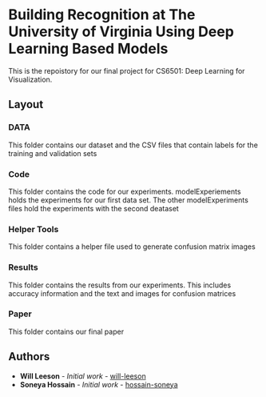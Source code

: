 # Building Recognition at The University of Virginia Using Deep Learning Based Models

This is the repoistory for our final project for CS6501: Deep Learning for Visualization.

## Layout

### DATA 
This folder contains our dataset and the CSV files that contain labels for the training and validation sets

### Code
This folder contains the code for our experiments. modelExperiements holds the experiments for our first data set.
The other modelExperiments files hold the experiments with the second deataset

### Helper Tools
This folder contains a helper file used to generate confusion matrix images

### Results
This folder contains the results from our experiments. This includes accuracy information and the text and images for confusion matrices

### Paper
This folder contains our final paper

## Authors

* **Will Leeson** - *Initial work* - [will-leeson](https://github.com/will-leeson)
* **Soneya Hossain** - *Initial work* - [hossain-soneya](https://github.com/soneyahossain)
